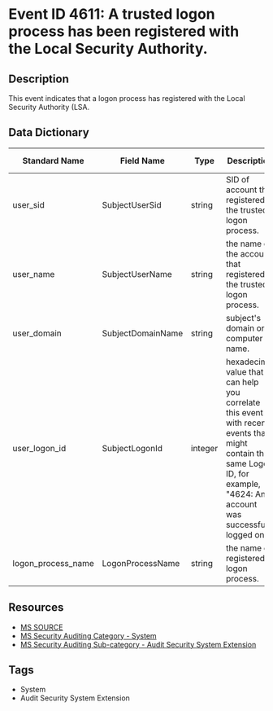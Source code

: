 # Event ID 4611: A trusted logon process has been registered with the Local Security Authority.

## Description
This event indicates that a logon process has registered with the Local Security Authority (LSA.

## Data Dictionary
|Standard Name|Field Name|Type|Description|Sample Value|
|---|---|---|---|---|
|user_sid|SubjectUserSid|string|SID of account that registered the trusted logon process.|S-1-5-18|
|user_name|SubjectUserName|string|the name of the account that registered the trusted logon process.|DC01$|
|user_domain|SubjectDomainName|string|subject's domain or computer name.|CONTOSO|
|user_logon_id|SubjectLogonId|integer|hexadecimal value that can help you correlate this event with recent events that might contain the same Logon ID, for example, "4624: An account was successfully logged on."|0x3e7|
|logon_process_name|LogonProcessName|string|the name of registered logon process.|Winlogon|

## Resources
* [MS SOURCE](https://github.com/MicrosoftDocs/windows-itpro-docs/blob/public/windows/security/threat-protection/auditing/event-4611.md)
* [MS Security Auditing Category - System](https://docs.microsoft.com/en-us/windows/security/threat-protection/auditing/advanced-security-audit-policy-settings#system)
* [MS Security Auditing Sub-category - Audit Security System Extension](https://github.com/MicrosoftDocs/windows-itpro-docs/tree/master/windows/security/threat-protection/auditing/audit-security-system-extension.md)

## Tags
* System
* Audit Security System Extension